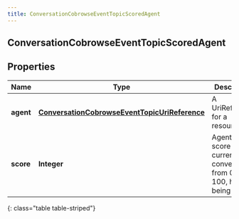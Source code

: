 ```yaml
---
title: ConversationCobrowseEventTopicScoredAgent
---
```


## ConversationCobrowseEventTopicScoredAgent

## Properties

| Name      | Type                                                                                                                 | Description                                                                       | Notes      |
| --------- | -------------------------------------------------------------------------------------------------------------------- | --------------------------------------------------------------------------------- | ---------- |
| **agent** | <!----><!---->[**ConversationCobrowseEventTopicUriReference**](ConversationCobrowseEventTopicUriReference.md)<!----> | A UriReference for a resource                                                     | [optional] |
| **score** | <!----><!---->**Integer**<!---->                                                                                     | Agent&#39;s score for the current conversation, from 0 - 100, higher being better | [optional] |

{: class="table table-striped"}
